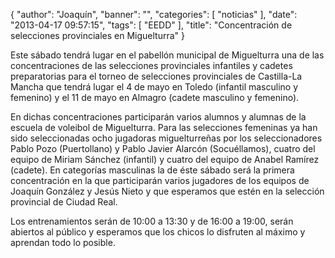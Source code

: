 {
  "author": "Joaquín", 
  "banner": "", 
  "categories": [
    "noticias"
  ], 
  "date": "2013-04-17 09:57:15", 
  "tags": [
    "EEDD"
  ], 
  "title": "Concentración de selecciones provinciales en Miguelturra"
}

Este sábado tendrá lugar en el pabellón municipal de Miguelturra una de las concentraciones de las selecciones provinciales infantiles y cadetes preparatorias para el torneo de selecciones provinciales de Castilla-La Mancha que tendrá lugar el 4 de mayo en Toledo (infantil masculino y femenino) y el 11 de mayo en Almagro (cadete masculino y femenino).

En dichas concentraciones participarán varios alumnos y alumnas de la escuela de voleibol de Miguelturra. Para las selecciones femeninas ya han sido seleccionadas ocho jugadoras miguelturreñas por los seleccionadores Pablo Pozo (Puertollano) y Pablo Javier Alarcón (Socuéllamos), cuatro del equipo de Miriam Sánchez (infantil) y cuatro del equipo de Anabel Ramírez (cadete). En categorías masculinas la de éste sábado será la primera concentración en la que participarán varios jugadores de los equipos de Joaquín González y Jesús Nieto y que esperamos que estén en la selección provincial de Ciudad Real.

Los entrenamientos serán de 10:00 a 13:30 y de 16:00 a 19:00, serán abiertos al público y esperamos que los chicos lo disfruten al máximo y aprendan todo lo posible.

